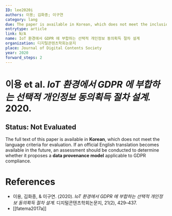 ```yaml
---
ID: lee2020i
authors: 이용; 김화종; 이구연
category: lang
due: The paper is available in Korean, which does not meet the inclusion criteria.
entrytype: article
link: N/A
name: IoT 환경에서 GDPR 에 부합하는 선택적 개인정보 동의획득 절차 설계
organization: 디지털콘텐츠학회논문지
place: Journal of Digital Contents Society
year: 2020
forward_steps: 2
---
```


# 이용 et al. *IoT 환경에서 GDPR 에 부합하는 선택적 개인정보 동의획득 절차 설계.* 2020.

## Status: Not Evaluated

The full text of this paper is available in **Korean**, which does not meet the language criteria for evaluation. If an official English translation becomes available in the future, an assessment should be conducted to determine whether it proposes a **data provenance model** applicable to GDPR compliance.

# References

- 이용, 김화종, & 이구연. (2020). *IoT 환경에서 GDPR 에 부합하는 선택적 개인정보 동의획득 절차 설계.* 디지털콘텐츠학회논문지, 21(2), 429–437.
- [[fatema2017a]]